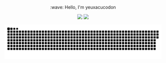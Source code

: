 <p align="center"> :wave: Hello, I'm yeuxacucodon </p>

<p align="center"> <img src="https://github-readme-stats.vercel.app/api?username=yeuxacucodon&show_icons=true&hide_border=true&theme=radical" width="50%"> <img src="https://streak-stats.demolab.com?user=yeuxacucodon&theme=radical&hide_border=true" width="50%">

<p align="center"> 
  <img src="contributions.svg" />
</p>

